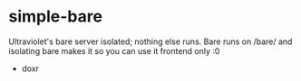 # simple-bare
Ultraviolet's bare server isolated; nothing else runs. Bare runs on /bare/ and isolating bare makes it so you can use it frontend only :0

- doxr
